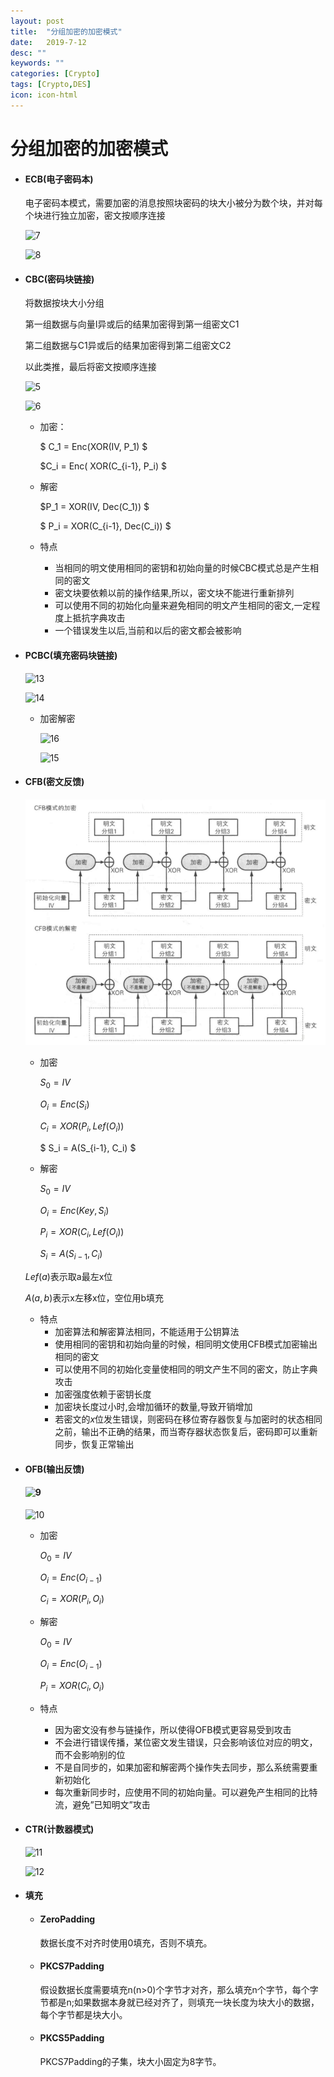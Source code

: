 ```yaml
---
layout: post
title:  "分组加密的加密模式"
date:   2019-7-12
desc: ""
keywords: ""
categories: [Crypto]
tags: [Crypto,DES]
icon: icon-html
---
```


# 分组加密的加密模式

- #### ECB(电子密码本)

  电子密码本模式，需要加密的消息按照块密码的块大小被分为数个块，并对每个块进行独立加密，密文按顺序连接

  ![7](D:\Ai\GitHub\images\加密模式\7.png)

  ![8](D:\Ai\GitHub\images\加密模式\8.png)

- #### CBC(密码块链接)

  将数据按块大小分组

  第一组数据与向量I异或后的结果加密得到第一组密文C1

  第二组数据与C1异或后的结果加密得到第二组密文C2

  以此类推，最后将密文按顺序连接

  ![5](D:\Ai\GitHub\images\加密模式\5.png)

  ![6](D:\Ai\GitHub\images\加密模式\6.png)

  - 加密：

    $ C_1 = Enc(XOR(IV, P_1) $

    $C_i = Enc( XOR(C_{i-1}, P_i) $

  - 解密

    $P_1 = XOR(IV, Dec(C_1)) $

    $ P_i = XOR(C_{i-1}, Dec(C_i)) $

  - 特点

    - 当相同的明文使用相同的密钥和初始向量的时候CBC模式总是产生相同的密文
    - 密文块要依赖以前的操作结果,所以，密文块不能进行重新排列
    - 可以使用不同的初始化向量来避免相同的明文产生相同的密文,一定程度上抵抗字典攻击
    - 一个错误发生以后,当前和以后的密文都会被影响

- #### PCBC(填充密码块链接)

  ![13](D:\Ai\GitHub\images\加密模式\13.png)

  ![14](D:\Ai\GitHub\images\加密模式\14.png)

  - 加密解密

    ![16](D:\Ai\GitHub\images\加密模式\16.png)

    ![15](D:\Ai\GitHub\images\加密模式\15.png)

    

- #### CFB(密文反馈)

  ![12](https://raw.githubusercontent.com/AiDaiP/images/master/des/12.png)

  - 加密

    $S_0 = IV$

    $O_i = Enc(S_i)$

    $C_i = XOR( P_i, Lef(O_i))$

    $ S_i = A(S_{i-1}, C_i) $

  - 解密

    $S_0 = IV$

    $O_i = Enc(Key, S_i)$

    $P_i = XOR( C_i, Lef(O_i))$

    $ S_i = A(S_{i-1}, C_i)$

  $Lef(a)$表示取a最左x位

  $A(a,b)$表示x左移x位，空位用b填充

  - 特点
    - 加密算法和解密算法相同，不能适用于公钥算法
    - 使用相同的密钥和初始向量的时候，相同明文使用CFB模式加密输出相同的密文
    - 可以使用不同的初始化变量使相同的明文产生不同的密文，防止字典攻击
    - 加密强度依赖于密钥长度
    - 加密块长度过小时,会增加循环的数量,导致开销增加
    - 若密文的*x*位发生错误，则密码在移位寄存器恢复与加密时的状态相同之前，输出不正确的结果，而当寄存器状态恢复后，密码即可以重新同步，恢复正常输出 

- #### OFB(输出反馈)

  #### ![9](D:\Ai\GitHub\images\加密模式\9.png)

  ![10](D:\Ai\GitHub\images\加密模式\10.png)

  - 加密

    $O_0 = IV$

    $O_i = Enc(O_{i-1})$

    $C_i = XOR( P_i, O_i)$

  - 解密

    $O_0 = IV​$

    $O_i = Enc(O_{i-1})$

    $P_i = XOR( C_i, O_i)$

  - 特点

    - 因为密文没有参与链操作，所以使得OFB模式更容易受到攻击
    - 不会进行错误传播，某位密文发生错误，只会影响该位对应的明文，而不会影响别的位
    - 不是自同步的，如果加密和解密两个操作失去同步，那么系统需要重新初始化
    - 每次重新同步时，应使用不同的初始向量。可以避免产生相同的比特流，避免”已知明文”攻击 

- #### CTR(计数器模式)

  ![11](D:\Ai\GitHub\images\加密模式\11.png)

  ![12](D:\Ai\GitHub\images\加密模式\12.png)





- #### 填充

  - #### ZeroPadding

    数据长度不对齐时使用0填充，否则不填充。

  - #### PKCS7Padding

    假设数据长度需要填充n(n>0)个字节才对齐，那么填充n个字节，每个字节都是n;如果数据本身就已经对齐了，则填充一块长度为块大小的数据，每个字节都是块大小。 

  - #### PKCS5Padding

    PKCS7Padding的子集，块大小固定为8字节。

    